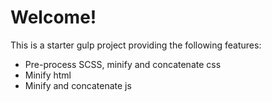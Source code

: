 # Welcome!

This is a starter gulp project providing the following features:

* Pre-process SCSS, minify and concatenate css
* Minify html
* Minify and concatenate js
